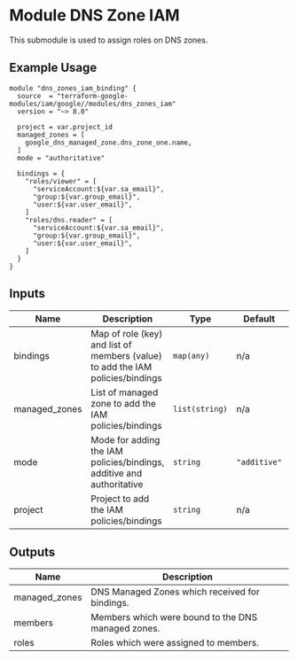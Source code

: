 # Module DNS Zone IAM

This submodule is used to assign roles on DNS zones.

## Example Usage
```
module "dns_zones_iam_binding" {
  source  = "terraform-google-modules/iam/google//modules/dns_zones_iam"
  version = "~> 8.0"

  project = var.project_id
  managed_zones = [
    google_dns_managed_zone.dns_zone_one.name,
  ]
  mode = "authoritative"

  bindings = {
    "roles/viewer" = [
      "serviceAccount:${var.sa_email}",
      "group:${var.group_email}",
      "user:${var.user_email}",
    ]
    "roles/dns.reader" = [
      "serviceAccount:${var.sa_email}",
      "group:${var.group_email}",
      "user:${var.user_email}",
    ]
  }
}
```

<!-- BEGINNING OF PRE-COMMIT-TERRAFORM DOCS HOOK -->
## Inputs

| Name | Description | Type | Default | Required |
|------|-------------|------|---------|:--------:|
| bindings | Map of role (key) and list of members (value) to add the IAM policies/bindings | `map(any)` | n/a | yes |
| managed\_zones | List of managed zone to add the IAM policies/bindings | `list(string)` | n/a | yes |
| mode | Mode for adding the IAM policies/bindings, additive and authoritative | `string` | `"additive"` | no |
| project | Project to add the IAM policies/bindings | `string` | n/a | yes |

## Outputs

| Name | Description |
|------|-------------|
| managed\_zones | DNS Managed Zones which received for bindings. |
| members | Members which were bound to the DNS managed zones. |
| roles | Roles which were assigned to members. |

<!-- END OF PRE-COMMIT-TERRAFORM DOCS HOOK -->
